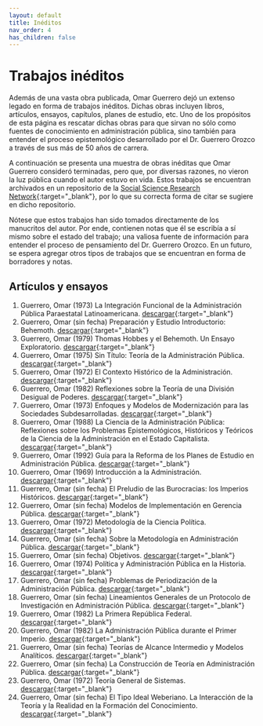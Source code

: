 ```yaml
---
layout: default
title: Inéditos
nav_order: 4
has_children: false
---
```


# Trabajos inéditos
Además de una vasta obra publicada, Omar Guerrero dejó un extenso legado en forma de trabajos inéditos. Dichas obras incluyen libros, artículos, ensayos, capítulos, planes de estudio, etc. Uno de los propósitos de esta página es rescatar dichas obras para que sirvan no sólo como fuentes de conocimiento en administración pública, sino también para entender el proceso epistemológico desarrollado por el Dr. Guerrero Orozco a través de sus más de 50 años de carrera.

A continuación se presenta una muestra de obras inéditas que Omar Guerrero consideró terminadas, pero que, por diversas razones, no vieron la luz pública cuando el autor estuvo en vida. Estos trabajos se encuentran archivados en un repositorio de la [Social Science Research Network](https://papers.ssrn.com/sol3/cf_dev/AbsByAuth.cfm?per_id=2173880){:target="_blank"}, por lo que su correcta forma de citar se sugiere en dicho repositorio. 

Nótese que estos trabajos han sido tomados directamente de los manucritos del autor. Por ende, contienen notas que él se escribía a sí mismo sobre el estado del trabajo; una valiosa fuente de información para entender el proceso de pensamiento del Dr. Guerrero Orozco. En un futuro, se espera agregar otros tipos de trabajos que se encuentran en forma de borradores y notas.

## Artículos y ensayos

1. Guerrero, Omar (1973) La Integración Funcional de la Administración Pública Paraestatal Latinoamericana. [descargar](https://papers.ssrn.com/sol3/papers.cfm?abstract_id=4686358){:target="_blank"}
2. Guerrero, Omar (sin fecha) Preparación y Estudio Introductorio: Behemoth. [descargar](https://papers.ssrn.com/sol3/papers.cfm?abstract_id=4686362){:target="_blank"}
3. Guerrero, Omar (1979) Thomas Hobbes y el Behemoth. Un Ensayo Exploratorio. [descargar](https://papers.ssrn.com/sol3/papers.cfm?abstract_id=4686363){:target="_blank"}
4. Guerrero, Omar (1975) Sin Título: Teoría de la Administración Pública. [descargar](https://papers.ssrn.com/sol3/papers.cfm?abstract_id=4686367){:target="_blank"}
5. Guerrero, Omar (1972) El Contexto Histórico de la Administración. [descargar](https://papers.ssrn.com/sol3/papers.cfm?abstract_id=4686368){:target="_blank"}
6. Guerrero, Omar (1982) Reflexiones sobre la Teoría de una División Desigual de Poderes. [descargar](https://papers.ssrn.com/sol3/papers.cfm?abstract_id=4686370){:target="_blank"}
7. Guerrero, Omar (1973) Enfoques y Modelos de Modernización para las Sociedades Subdesarrolladas. [descargar](https://papers.ssrn.com/sol3/papers.cfm?abstract_id=4686372){:target="_blank"}
8. Guerrero, Omar (1988) La Ciencia de la Administración Pública: Reflexiones sobre los Problemas Epistemológicos, Históricos y Teóricos de la Ciencia de la Administración en el Estado Capitalista. [descargar](https://papers.ssrn.com/sol3/papers.cfm?abstract_id=4686374){:target="_blank"}
9. Guerrero, Omar (1992) Guía para la Reforma de los Planes de Estudio en Administración Pública. [descargar](https://papers.ssrn.com/sol3/papers.cfm?abstract_id=4686378){:target="_blank"}
10. Guerrero, Omar (1969) Introducción a la Administración. [descargar](https://papers.ssrn.com/sol3/papers.cfm?abstract_id=4686380){:target="_blank"}
11. Guerrero, Omar (sin fecha) El Preludio de las Burocracias: los Imperios Históricos. [descargar](https://papers.ssrn.com/sol3/papers.cfm?abstract_id=4686381){:target="_blank"}
12. Guerrero, Omar (sin fecha) Modelos de Implementación en Gerencia Pública. [descargar](https://papers.ssrn.com/sol3/papers.cfm?abstract_id=4686382){:target="_blank"}
13. Guerrero, Omar (1972) Metodología de la Ciencia Política. [descargar](https://papers.ssrn.com/sol3/papers.cfm?abstract_id=4686383){:target="_blank"}
14. Guerrero, Omar (sin fecha) Sobre la Metodología en Administración Pública. [descargar](https://papers.ssrn.com/sol3/papers.cfm?abstract_id=4686384){:target="_blank"}
15. Guerrero, Omar (sin fecha) Objetivos. [descargar](https://papers.ssrn.com/sol3/papers.cfm?abstract_id=4686385){:target="_blank"}
16. Guerrero, Omar (1974) Política y Administración Pública en la Historia. [descargar](https://papers.ssrn.com/sol3/papers.cfm?abstract_id=4686387){:target="_blank"}
17. Guerrero, Omar (sin fecha) Problemas de Periodización de la Administración Pública. [descargar](https://papers.ssrn.com/sol3/papers.cfm?abstract_id=4686389){:target="_blank"}
18. Guerrero, Omar (sin fecha) Lineamientos Generales de un Protocolo de Investigación en Administración Pública. [descargar](https://papers.ssrn.com/sol3/papers.cfm?abstract_id=4686390){:target="_blank"}
19. Guerrero, Omar (1982) La Primera República Federal. [descargar](https://papers.ssrn.com/sol3/papers.cfm?abstract_id=4686391){:target="_blank"}
20. Guerrero, Omar (1982) La Administración Pública durante el Primer Imperio. [descargar](https://papers.ssrn.com/sol3/papers.cfm?abstract_id=4686392){:target="_blank"}
21. Guerrero, Omar (sin fecha) Teorías de Alcance Intermedio y Modelos Analíticos. [descargar](https://papers.ssrn.com/sol3/papers.cfm?abstract_id=4686395){:target="_blank"}
22. Guerrero, Omar (sin fecha) La Construcción de Teoría en Administración Pública. [descargar](https://papers.ssrn.com/sol3/papers.cfm?abstract_id=4686397){:target="_blank"}
23. Guerrero, Omar (1972) Teoría General de Sistemas. [descargar](https://papers.ssrn.com/sol3/papers.cfm?abstract_id=4686398){:target="_blank"}
24. Guerrero, Omar (sin fecha) El Tipo Ideal Weberiano. La Interacción de la Teoría y la Realidad en la Formación del Conocimiento. [descargar](https://papers.ssrn.com/sol3/papers.cfm?abstract_id=4686399){:target="_blank"}






